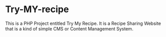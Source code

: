 # Try-MY-recipe
This is a PHP Project entitled Try My Recipe. It is a Recipe Sharing Website that is a kind of simple CMS or Content Management System.
